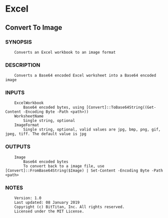 # Excel
## Convert To Image
### SYNOPSIS
```
    Converts an Excel workbook to an image format
```
### DESCRIPTION
```
    Converts a Base64 encoded Excel worksheet into a Base64 encoded image
```
### INPUTS
```
    ExcelWorkbook
        Base64 encoded bytes, using [Convert]::ToBase64String((Get-Content -Encoding Byte -Path <path>))
    WorksheetName
        Single string, optional
    ImageFormat
        Single string, optional, valid values are jpg, bmp, png, gif, jpeg, tiff. The default value is jpg
```
### OUTPUTS
```
    Image
        Base64 encoded bytes
        To convert back to a image file, use [Convert]::FromBase64String($Image) | Set-Content -Encoding Byte -Path <path>
```
### NOTES
```
    Version: 1.0
    Last updated: 08 January 2019
    Copyright (c) BitTitan, Inc. All rights reserved.
    Licensed under the MIT License.
```

